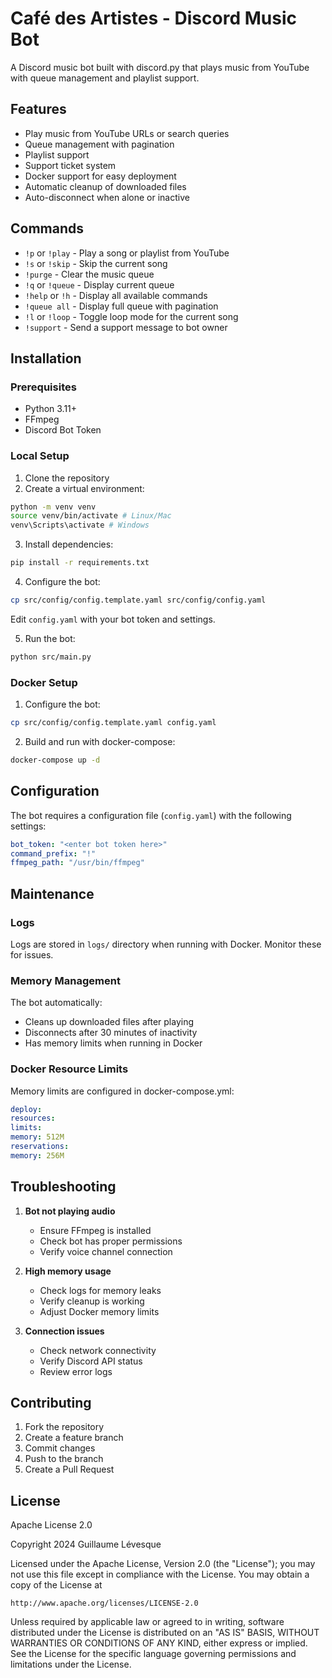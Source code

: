 # Café des Artistes - Discord Music Bot

A Discord music bot built with discord.py that plays music from YouTube with queue management and playlist support.

## Features

- Play music from YouTube URLs or search queries
- Queue management with pagination
- Playlist support
- Support ticket system
- Docker support for easy deployment
- Automatic cleanup of downloaded files
- Auto-disconnect when alone or inactive

## Commands

- `!p` or `!play` - Play a song or playlist from YouTube
- `!s` or `!skip` - Skip the current song
- `!purge` - Clear the music queue
- `!q` or `!queue` - Display current queue
- `!help` or `!h` - Display all available commands
- `!queue all` - Display full queue with pagination
- `!l` or `!loop` - Toggle loop mode for the current song
- `!support` - Send a support message to bot owner

## Installation

### Prerequisites

- Python 3.11+
- FFmpeg
- Discord Bot Token

### Local Setup

1. Clone the repository
2. Create a virtual environment:

```bash
python -m venv venv
source venv/bin/activate # Linux/Mac
venv\Scripts\activate # Windows
```

3. Install dependencies:

```bash
pip install -r requirements.txt
```

4. Configure the bot:

```bash
cp src/config/config.template.yaml src/config/config.yaml
```
Edit `config.yaml` with your bot token and settings.

5. Run the bot:
```bash
python src/main.py
```

### Docker Setup

1. Configure the bot:

```bash
cp src/config/config.template.yaml config.yaml
```

2. Build and run with docker-compose:

```bash
docker-compose up -d
```

## Configuration

The bot requires a configuration file (`config.yaml`) with the following settings:

```yaml
bot_token: "<enter bot token here>"
command_prefix: "!"
ffmpeg_path: "/usr/bin/ffmpeg"
```

## Maintenance

### Logs
Logs are stored in `logs/` directory when running with Docker. Monitor these for issues.

### Memory Management
The bot automatically:
- Cleans up downloaded files after playing
- Disconnects after 30 minutes of inactivity
- Has memory limits when running in Docker

### Docker Resource Limits
Memory limits are configured in docker-compose.yml:

```yaml
deploy:
resources:
limits:
memory: 512M
reservations:
memory: 256M
```

## Troubleshooting

1. **Bot not playing audio**
   - Ensure FFmpeg is installed
   - Check bot has proper permissions
   - Verify voice channel connection

2. **High memory usage**
   - Check logs for memory leaks
   - Verify cleanup is working
   - Adjust Docker memory limits

3. **Connection issues**
   - Check network connectivity
   - Verify Discord API status
   - Review error logs

## Contributing

1. Fork the repository
2. Create a feature branch
3. Commit changes
4. Push to the branch
5. Create a Pull Request

## License

Apache License 2.0

Copyright 2024 Guillaume Lévesque

Licensed under the Apache License, Version 2.0 (the "License");
you may not use this file except in compliance with the License.
You may obtain a copy of the License at

    http://www.apache.org/licenses/LICENSE-2.0

Unless required by applicable law or agreed to in writing, software
distributed under the License is distributed on an "AS IS" BASIS,
WITHOUT WARRANTIES OR CONDITIONS OF ANY KIND, either express or implied.
See the License for the specific language governing permissions and
limitations under the License.